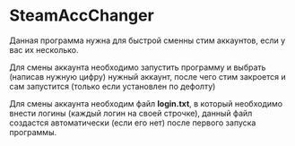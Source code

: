 # SteamAccChanger
Данная программа нужна для быстрой сменны стим аккаунтов, если у вас их несколько.

Для смены аккаунта необходимо запустить программу и выбрать (написав нужную цифру) нужный аккаунт, после чего стим закроется и сам запустится (только если установлен по дефолту)

Для смены аккаунта необходим файл **login.txt**, в который необходимо внести логины (каждый логин на своей строчке), данный файл создастся автоматически (если его нет) после первого запуска программы.
